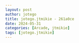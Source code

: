 ```yaml
---
layout: post
author: jotego
title: jotego.jtmikie - 261a0ce
date: 2024-05-31
categories: [Arcade, jtmikie]
tags: [jotego.jtmikie]
---
```


